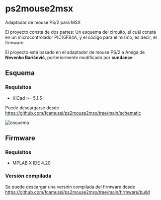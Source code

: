 # ps2mouse2msx

Adaptador de mouse PS/2 para MSX

El proyecto consta de dos partes: Un esquema del circuito, el cuál consta en un microcontrolador PIC16F84A, y el código para el mismo, es decir, el firmware.

El proyecto está basado en el adaptador de mouse PS/2 a Amiga de **Nevenko Baričević**, porteriormente modificado por **sundance**

## Esquema

### Requisitos

* KiCad >= 5.1.5

Puede descargarse desde https://github.com/fcamussi/ps2mouse2msx/tree/main/schematic

![esquema](https://user-images.githubusercontent.com/75378876/175794188-36a1ba7c-e46a-431f-8307-126c1a26419e.png)

## Firmware

### Requisitos

* MPLAB X IDE 4.20

### Versión compilada

Se puede descargar una versión compilada del firmware desde https://github.com/fcamussi/ps2mouse2msx/tree/main/firmware/build

